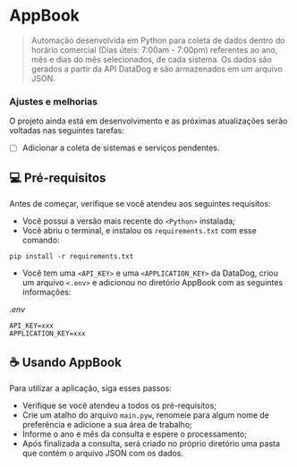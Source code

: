 ﻿# AppBook


> Automação desenvolvida em Python para coleta de dados dentro do horário comercial (Dias úteis: 7:00am - 7:00pm) referentes ao ano, mês e dias do mês selecionados, de cada sistema. Os dados são gerados a partir da API DataDog e são armazenados em um arquivo JSON.

### Ajustes e melhorias

O projeto ainda está em desenvolvimento e as próximas atualizações serão voltadas nas seguintes tarefas:

- [ ] Adicionar a coleta de sistemas e serviços pendentes.

## 💻 Pré-requisitos

Antes de começar, verifique se você atendeu aos seguintes requisitos:

- Você possui a versão mais recente do `<Python>` instalada;
- Você abriu o terminal, e instalou os `requirements.txt` com esse comando:
```
pip install -r requirements.txt
```
- Você tem uma `<API_KEY>` e uma `<APPLICATION_KEY>` da DataDog, criou um arquivo `<.env>` e adicionou no diretório AppBook com as seguintes informações:
  
*.env*
```
API_KEY=xxx
APPLICATION_KEY=xxx
```

## ☕ Usando AppBook

Para utilizar a aplicação, siga esses passos:
- Verifique se você atendeu a todos os pré-requisitos;
- Crie um atalho do arquivo `main.pyw`, renomeie para algum nome de preferência e adicione a sua área de trabalho;
- Informe o ano e mês da consulta e espere o processamento;
- Após finalizada a consulta, será criado no próprio diretório uma pasta que contém o arquivo JSON com os dados.
